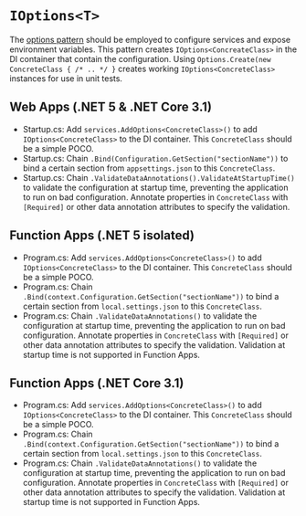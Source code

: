 # `IOptions<T>`

The [options pattern](https://docs.microsoft.com/en-us/aspnet/core/fundamentals/configuration/options?view=aspnetcore-5.0) should be employed to configure services and expose environment variables. This pattern creates `IOptions<ConcreateClass>` in the DI container that contain the configuration. Using `Options.Create(new ConcreteClass { /* .. */ }` creates working `IOptions<ConcreteClass>` instances for use in unit tests.

## Web Apps (.NET 5 & .NET Core 3.1)

- Startup.cs: Add `services.AddOptions<ConcreteClass>()` to add `IOptions<ConcreteClass>` to the DI container. This `ConcreteClass` should be a simple POCO. 
- Startup.cs: Chain `.Bind(Configuration.GetSection("sectionName"))` to bind a certain section from `appsettings.json` to this `ConcreteClass`.
- Startup.cs: Chain `.ValidateDataAnnotations().ValidateAtStartupTime()` to validate the configuration at startup time, preventing the application to run on bad configuration. Annotate properties in `ConcreteClass` with `[Required]` or other data annotation attributes to specify the validation.

## Function Apps (.NET 5 isolated)

- Program.cs: Add `services.AddOptions<ConcreteClass>()` to add `IOptions<ConcreteClass>` to the DI container. This `ConcreteClass` should be a simple POCO.
- Program.cs: Chain `.Bind(context.Configuration.GetSection("sectionName"))` to bind a certain section from `local.settings.json` to this `ConcreteClass`.
- Program.cs: Chain `.ValidateDataAnnotations()` to validate the configuration at startup time, preventing the application to run on bad configuration. Annotate properties in `ConcreteClass` with `[Required]` or other data annotation attributes to specify the validation. Validation at startup time is not supported in Function Apps.

## Function Apps (.NET Core 3.1)

- Program.cs: Add `services.AddOptions<ConcreteClass>()` to add `IOptions<ConcreteClass>` to the DI container. This `ConcreteClass` should be a simple POCO.
- Program.cs: Chain `.Bind(context.Configuration.GetSection("sectionName"))` to bind a certain section from `local.settings.json` to this `ConcreteClass`.
- Program.cs: Chain `.ValidateDataAnnotations()` to validate the configuration at startup time, preventing the application to run on bad configuration. Annotate properties in `ConcreteClass` with `[Required]` or other data annotation attributes to specify the validation. Validation at startup time is not supported in Function Apps.
